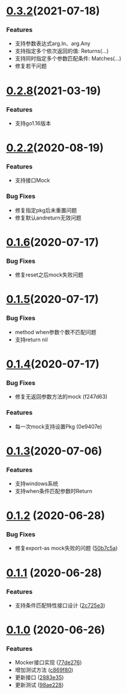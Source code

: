 # [0.3.2](https://github.com/tencent/goom/compare/v0.2.8...v0.3.2)(2021-07-18)
### Features
* 支持参数表达式arg.In、arg.Any
* 支持指定多个依次返回的值: Returns(...)
* 支持同时指定多个参数匹配条件: Matches(...)
* 修复若干问题

# [0.2.8](https://github.com/tencent/goom/compare/v0.2.2...v0.2.8)(2021-03-19)
### Features
* 支持go1.16版本

# [0.2.2](https://github.com/tencent/goom/compare/v0.1.6...v0.2.2)(2020-08-19)
### Features
* 支持接口Mock

### Bug Fixes
* 修复指定pkg后未重置问题
* 修复默认andreturn无效问题

# [0.1.6](https://github.com/tencent/goom/compare/v0.1.5...v0.1.6)(2020-07-17)

### Bug Fixes
* 修复reset之后mock失败问题

# [0.1.5](https://github.com/tencent/goom/compare/v0.1.4...v0.1.5)(2020-07-17)

### Bug Fixes
* method when参数个数不匹配问题
* 支持return nil

# [0.1.4](https://github.com/tencent/goom/compare/v0.1.3...v0.1.4)(2020-07-17)

### Bug Fixes
* 修复无返回参数方法的mock (f247d63)
### Features
* 每一次mock支持设置Pkg (0e9407e)

# [0.1.3](https://github.com/tencent/goom/compare/v0.1.2...v0.1.3)(2020-07-06)

### Features
* 支持windows系统
* 支持when条件匹配参数时Return

# [0.1.2](https://github.com/tencent/goom/compare/v0.1.1...v0.1.2) (2020-06-28)


### Bug Fixes

* 修复export-as mock失败的问题 ([50b7c5a](https://github.com/tencent/goom/commits/50b7c5a78e2c33597ebd13fb4a08481cac3d1dab))



# [0.1.1](https://github.com/tencent/goom/compare/v0.1.0...v0.1.1) (2020-06-28)


### Features

* 支持条件匹配特性接口设计 ([2c725e3](https://github.com/tencent/goom/commits/2c725e3df42aeb68c060e620d7a3f7d5a8c927e7))



# [0.1.0](https://github.com/tencent/goom/compare/c869f80c895818959cc5a45ecf6f47466356fedd...v0.1.0) (2020-06-26)


### Features

* Mocker接口实现 ([77de276](https://github.com/tencent/goom/commits/77de276e14aca2395952af654ab1b33949b2cff7))
* 增加测试方法 ([c869f80](https://github.com/tencent/goom/commits/c869f80c895818959cc5a45ecf6f47466356fedd))
* 更新接口 ([2883e35](https://github.com/tencent/goom/commits/2883e356f7f07e0a22f4fa25b748617113723754))
* 更新测试 ([98ae228](https://github.com/tencent/goom/commits/98ae228f28bcb4e3932b32b8b9292751c1b75d0f))
